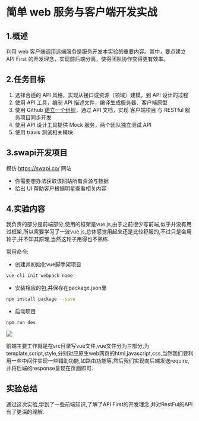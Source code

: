 # 简单 web 服务与客户端开发实战

## 1.概述

利用 web 客户端调用远端服务是服务开发本实验的重要内容。其中，要点建立 API First 的开发理念，实现前后端分离，使得团队协作变得更有效率。

## 2.任务目标

1. 选择合适的 API 风格，实现从接口或资源（领域）建模，到 API 设计的过程
2. 使用 API 工具，编制 API 描述文件，编译生成服务器、客户端原型
3. 使用 Github [建立一个组织](https://chun-ge.github.io/How-to-establish-an-organization-on-Github/)，通过 API 文档，实现 客户端项目 与 RESTful 服务项目同步开发
4. 使用 API 设计工具提供 Mock 服务，两个团队独立测试 API
5. 使用 travis 测试相关模块

## 3.swapi开发项目

模仿 https://swapi.co/ 网站

- 你需要想办法获取该网站所有资源与数据
- 给出 UI 帮助客户根据明星查看相关内容

## 4.实验内容

我负责的部分是前端部分,使用的框架是vue.js,由于之前很少写前端,似乎并没有用过框架,所以需要学习了一波vue.js,总体感觉用起来还是比较舒服的,不过只是会用轮子,并不知其原理,当然这轮子用得也不熟练.

常用命令:

- 创建并初始化vue脚手架项目

```bash
vue-cli init webpack name
```

- 安装相应的包,并保存在package.json里

```bash
npm install package --save
```

- 启动项目

```bash
npm run dev
```

![](../assets/tree.png)

前端主要工作就是在src目录写vue文件,vue文件分为三部分,为template,script,style,分别对应原生web网页的html,javascript,css,当然我们要利用一些中间件实现一些辅助功能,如路由功能等,然后我们实现向后端发送require,并将后端的response呈现在页面即可.

## 实验总结

通过这次实验,学到了一些前端知识,了解了API First的开发理念,并对RestFul的API有了更深的理解.